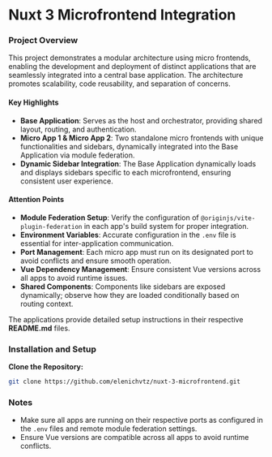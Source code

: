 # Nuxt 3 Microfrontend Integration

### Project Overview
This project demonstrates a modular architecture using micro frontends, enabling the development and deployment of distinct applications that are seamlessly integrated into a central base application. The architecture promotes scalability, code reusability, and separation of concerns.

#### Key Highlights
- **Base Application**: Serves as the host and orchestrator, providing shared layout, routing, and authentication.
- **Micro App 1 & Micro App 2**: Two standalone micro frontends with unique functionalities and sidebars, dynamically integrated into the Base Application via module federation.
- **Dynamic Sidebar Integration**: The Base Application dynamically loads and displays sidebars specific to each microfrontend, ensuring consistent user experience.

#### Attention Points
- **Module Federation Setup**: Verify the configuration of `@originjs/vite-plugin-federation` in each app's build system for proper integration.
- **Environment Variables**: Accurate configuration in the `.env` file is essential for inter-application communication.
- **Port Management**: Each micro app must run on its designated port to avoid conflicts and ensure smooth operation.
- **Vue Dependency Management**: Ensure consistent Vue versions across all apps to avoid runtime issues.
- **Shared Components**: Components like sidebars are exposed dynamically; observe how they are loaded conditionally based on routing context.

The applications provide detailed setup instructions in their respective **README.md** files.

### Installation and Setup
**Clone the Repository:**
   ```bash
   git clone https://github.com/elenichvtz/nuxt-3-microfrontend.git
   ```

### Notes
- Make sure all apps are running on their respective ports as configured in the `.env` files and remote module federation settings.
- Ensure Vue versions are compatible across all apps to avoid runtime conflicts.